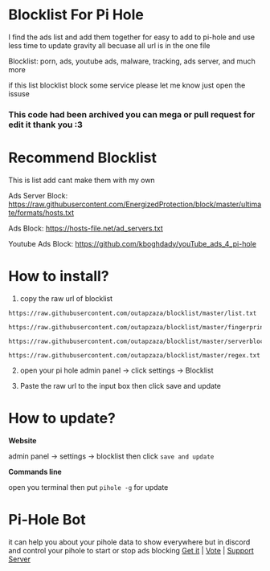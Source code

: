 # Blocklist For Pi Hole
I find the ads list and add them together for easy to add to pi-hole and use less time to update gravity all becuase all url is in the one file

Blocklist: porn, ads, youtube ads, malware, tracking, ads server, and much more

if this list blocklist block some service please let me know just open the issuse

### This code had been archived you can mega or pull request for edit it thank you :3
# Recommend Blocklist
This is list add cant make them with my own 

Ads Server Block: https://raw.githubusercontent.com/EnergizedProtection/block/master/ultimate/formats/hosts.txt

Ads Block: https://hosts-file.net/ad_servers.txt

Youtube Ads Block: https://github.com/kboghdady/youTube_ads_4_pi-hole

# How to install?
1. copy the raw url of blocklist 
```
https://raw.githubusercontent.com/outapzaza/blocklist/master/list.txt

https://raw.githubusercontent.com/outapzaza/blocklist/master/fingerprintblock.txt 

https://raw.githubusercontent.com/outapzaza/blocklist/master/serverblocklist.txt

https://raw.githubusercontent.com/outapzaza/blocklist/master/regex.txt
```

2. open your pi hole admin panel -> click settings -> Blocklist

3. Paste the raw url to the input box then click save and update


# How to update?

**Website**

admin panel -> settings -> blocklist then click `save and update`


**Commands line**

open you terminal then put `pihole -g` for update

# Pi-Hole Bot
it can help you about your pihole data to show everywhere but in discord and control your pihole to start or stop ads blocking
[Get it](https://discordapp.com/oauth2/authorize?client_id=660710417286430740&scope=bot&permissions=8) | [Vote](https://top.gg/bot/660710417286430740/vote) | [Support Server](https://discord.gg/AVNY5mW)
